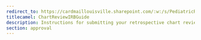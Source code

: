 ```yaml
---
redirect_to: https://cardmaillouisville.sharepoint.com/:w:/s/PediatricResearchAccesstoServices/EQXfR1ernFNJmKaDQWZPw-sBt6xo-KzKZXNuqyy-6XNSFQ?e=4rSCIt
titlecamel: ChartReviewIRBGuide
description: Instructions for submitting your retrospective chart review to the IRB 
section: approval
---
```

